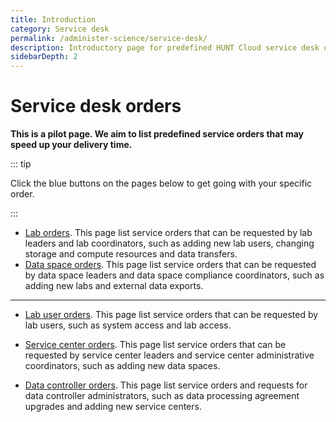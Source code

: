 ```yaml
---
title: Introduction
category: Service desk
permalink: /administer-science/service-desk/
description: Introductory page for predefined HUNT Cloud service desk orders.
sidebarDepth: 2
---
```


# Service desk orders

**This is a pilot page. We aim to list predefined service orders that may speed up your delivery time.**

::: tip

Click the blue buttons on the pages below to get going with your specific order.

:::

* [Lab orders](/service-desk/lab-orders). This page list service orders that can be requested by lab leaders and lab coordinators, such as adding new lab users, changing storage and compute resources and data transfers.
* [Data space orders](/service-desk/data-space-orders). This page list service orders that can be requested by data space leaders and data space compliance coordinators, such as adding new labs and external data exports.

----------------------



* [Lab user orders](/service-desk/user-orders). This page list service orders that can be requested by lab users, such as system access and lab access.


* [Service center orders](/service-desk/service-center-orders). This page list service orders that can be requested by service center leaders and service center administrative coordinators, such as adding new data spaces.
* [Data controller orders](/service-desk/data-controller-orders/). This page list service orders and requests for data controller administrators, such as data processing agreement upgrades and adding new service centers.
